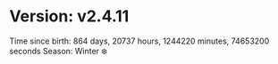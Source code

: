 # Version: v2.4.11
Time since birth: 864 days, 20737 hours, 1244220 minutes, 74653200 seconds
Season: Winter ❄️
